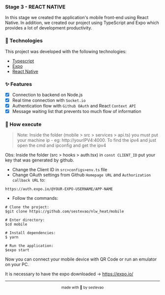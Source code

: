 ### Stage 3 - REACT NATIVE

In this stage we created the application's mobile front-end using React Native. In addition, we created our project using TypeScript and Expo which provides a lot of development productivity.

### 🧪 Technologies

This project was developed with the following technologies:

- [Typescript](https://www.typescriptlang.org/)
- [Expo](https://expo.dev/)
- [React Native](https://reactnative.dev/)

### ✨ Features

- [x] Connection to backend on Node.js
- [x] Real time connection with `Socket.io`
- [x] Authentication flow with `Github OAuth` and React `Context API`
- [x] Message waiting list that prevents too much flow of information

### 🚀 How execute

> Note: Inside the folder (mobile > src > services > api.ts) you must put your machine ip - eg: http://yourIPV4:4000. To find the ipv4 and just open the cmd and ipconfig and get the ipv4

Obs: Inside the folder (src > hooks > auth.tsx) in `const CLIENT_ID` put your key that was generated by github.

- Change the Client ID in `src>configs>env.ts` file
- Change OAuth settings from Github `Homepage URL` and `Authorization callback URL` to:
```
https://auth.expo.io/@YOUR-EXPO-USERNAME/APP-NAME
```
- Follow the commands:
```
# Clone the project:
$git clone https://github.com/sestevao/nlw_heat/mobile

# Enter directory:
$cd mobile

# Install dependencies:
$ yarn

# Run the application:
$expo start
```

Now you can connect your mobile device with QR Code or run an emulator on your PC.

It is necessary to have the expo downloaded -> https://expo.io/

---

<p align="center"><sub>made with 💜 by sestevao</sub></p>
